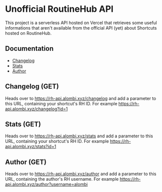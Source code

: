 # Unofficial RoutineHub API
This project is a serverless API hosted on Vercel that retrieves some useful informations that aren't available from the official API (yet) about Shortcuts hosted on RoutineHub.
## Documentation
* [Changelog](https://github.com/alombi/rh-api/blob/master/README.md#changelog-get)
* [Stats](https://github.com/alombi/rh-api/blob/master/README.md#stats-get)
* [Author](https://github.com/alombi/rh-api/blob/master/README.md#author-get)


## Changelog (GET)
Heads over to https://rh-api.alombi.xyz/changelog and add a parameter to this URL, containing your shortcut's RH ID. For example https://rh-api.alombi.xyz/changelog?id=1
## Stats (GET)
Heads over to https://rh-api.alombi.xyz/stats and add a parameter to this URL, containing your shortcut's RH ID. For example https://rh-api.alombi.xyz/stats?id=1
## Author (GET)
Heads over to https://rh-api.alombi.xyz/author and add a parameter to this URL, containing the author's RH username. For example https://rh-api.alombi.xyz/author?username=alombi